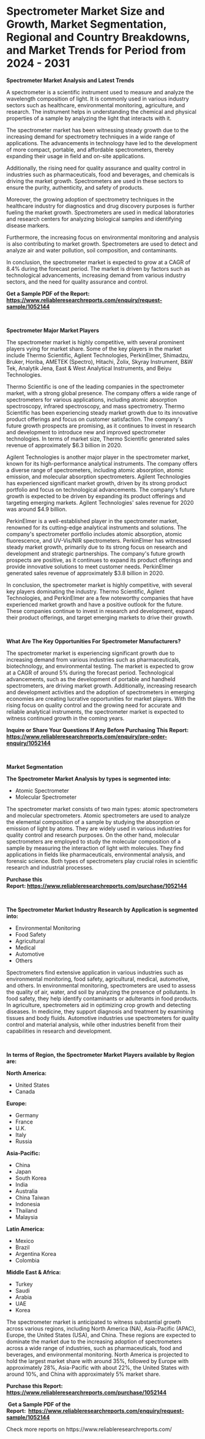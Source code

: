 <p><h1>Spectrometer Market Size and Growth, Market Segmentation, Regional and Country Breakdowns, and Market Trends for Period from 2024 -  2031</h1></p><p><strong>Spectrometer Market Analysis and Latest Trends</strong></p>
<p><p>A spectrometer is a scientific instrument used to measure and analyze the wavelength composition of light. It is commonly used in various industry sectors such as healthcare, environmental monitoring, agriculture, and research. The instrument helps in understanding the chemical and physical properties of a sample by analyzing the light that interacts with it. </p><p>The spectrometer market has been witnessing steady growth due to the increasing demand for spectrometry techniques in a wide range of applications. The advancements in technology have led to the development of more compact, portable, and affordable spectrometers, thereby expanding their usage in field and on-site applications. </p><p>Additionally, the rising need for quality assurance and quality control in industries such as pharmaceuticals, food and beverages, and chemicals is driving the market growth. Spectrometers are used in these sectors to ensure the purity, authenticity, and safety of products. </p><p>Moreover, the growing adoption of spectrometry techniques in the healthcare industry for diagnostics and drug discovery purposes is further fueling the market growth. Spectrometers are used in medical laboratories and research centers for analyzing biological samples and identifying disease markers. </p><p>Furthermore, the increasing focus on environmental monitoring and analysis is also contributing to market growth. Spectrometers are used to detect and analyze air and water pollution, soil composition, and contaminants.</p><p>In conclusion, the spectrometer market is expected to grow at a CAGR of 8.4% during the forecast period. The market is driven by factors such as technological advancements, increasing demand from various industry sectors, and the need for quality assurance and control.</p></p>
<p><strong>Get a Sample PDF of the Report:&nbsp; <a href="https://www.reliableresearchreports.com/enquiry/request-sample/1052144">https://www.reliableresearchreports.com/enquiry/request-sample/1052144</a></strong></p>
<p>&nbsp;</p>
<p><strong>Spectrometer Major Market Players</strong></p>
<p><p>The spectrometer market is highly competitive, with several prominent players vying for market share. Some of the key players in the market include Thermo Scientific, Agilent Technologies, PerkinElmer, Shimadzu, Bruker, Horiba, AMETEK (Spectro), Hitachi, Zolix, Skyray Instrument, B&W Tek, Analytik Jena, East & West Analytical Instruments, and Beiyu Technologies.</p><p>Thermo Scientific is one of the leading companies in the spectrometer market, with a strong global presence. The company offers a wide range of spectrometers for various applications, including atomic absorption spectroscopy, infrared spectroscopy, and mass spectrometry. Thermo Scientific has been experiencing steady market growth due to its innovative product offerings and focus on customer satisfaction. The company's future growth prospects are promising, as it continues to invest in research and development to introduce new and improved spectrometer technologies. In terms of market size, Thermo Scientific generated sales revenue of approximately $6.3 billion in 2020.</p><p>Agilent Technologies is another major player in the spectrometer market, known for its high-performance analytical instruments. The company offers a diverse range of spectrometers, including atomic absorption, atomic emission, and molecular absorption spectrometers. Agilent Technologies has experienced significant market growth, driven by its strong product portfolio and focus on technological advancements. The company's future growth is expected to be driven by expanding its product offerings and targeting emerging markets. Agilent Technologies' sales revenue for 2020 was around $4.9 billion.</p><p>PerkinElmer is a well-established player in the spectrometer market, renowned for its cutting-edge analytical instruments and solutions. The company's spectrometer portfolio includes atomic absorption, atomic fluorescence, and UV-Vis/NIR spectrometers. PerkinElmer has witnessed steady market growth, primarily due to its strong focus on research and development and strategic partnerships. The company's future growth prospects are positive, as it continues to expand its product offerings and provide innovative solutions to meet customer needs. PerkinElmer generated sales revenue of approximately $3.8 billion in 2020.</p><p>In conclusion, the spectrometer market is highly competitive, with several key players dominating the industry. Thermo Scientific, Agilent Technologies, and PerkinElmer are a few noteworthy companies that have experienced market growth and have a positive outlook for the future. These companies continue to invest in research and development, expand their product offerings, and target emerging markets to drive their growth.</p></p>
<p>&nbsp;</p>
<p><strong>What Are The Key Opportunities For Spectrometer Manufacturers?</strong></p>
<p><p>The spectrometer market is experiencing significant growth due to increasing demand from various industries such as pharmaceuticals, biotechnology, and environmental testing. The market is expected to grow at a CAGR of around 5% during the forecast period. Technological advancements, such as the development of portable and handheld spectrometers, are driving market growth. Additionally, increasing research and development activities and the adoption of spectrometers in emerging economies are creating lucrative opportunities for market players. With the rising focus on quality control and the growing need for accurate and reliable analytical instruments, the spectrometer market is expected to witness continued growth in the coming years.</p></p>
<p><strong>Inquire or Share Your Questions If Any Before Purchasing This Report: <a href="https://www.reliableresearchreports.com/enquiry/pre-order-enquiry/1052144">https://www.reliableresearchreports.com/enquiry/pre-order-enquiry/1052144</a></strong></p>
<p>&nbsp;</p>
<p><strong>Market Segmentation</strong></p>
<p><strong>The Spectrometer Market Analysis by types is segmented into:</strong></p>
<p><ul><li>Atomic Spectrometer</li><li>Molecular Spectrometer</li></ul></p>
<p><p>The spectrometer market consists of two main types: atomic spectrometers and molecular spectrometers. Atomic spectrometers are used to analyze the elemental composition of a sample by studying the absorption or emission of light by atoms. They are widely used in various industries for quality control and research purposes. On the other hand, molecular spectrometers are employed to study the molecular composition of a sample by measuring the interaction of light with molecules. They find applications in fields like pharmaceuticals, environmental analysis, and forensic science. Both types of spectrometers play crucial roles in scientific research and industrial processes.</p></p>
<p><strong>Purchase this Report:&nbsp;<a href="https://www.reliableresearchreports.com/purchase/1052144">https://www.reliableresearchreports.com/purchase/1052144</a></strong></p>
<p>&nbsp;</p>
<p><strong>The Spectrometer Market Industry Research by Application is segmented into:</strong></p>
<p><ul><li>Environmental Monitoring</li><li>Food Safety</li><li>Agricultural</li><li>Medical</li><li>Automotive</li><li>Others</li></ul></p>
<p><p>Spectrometers find extensive application in various industries such as environmental monitoring, food safety, agricultural, medical, automotive, and others. In environmental monitoring, spectrometers are used to assess the quality of air, water, and soil by analyzing the presence of pollutants. In food safety, they help identify contaminants or adulterants in food products. In agriculture, spectrometers aid in optimizing crop growth and detecting diseases. In medicine, they support diagnosis and treatment by examining tissues and body fluids. Automotive industries use spectrometers for quality control and material analysis, while other industries benefit from their capabilities in research and development.</p></p>
<p>&nbsp;</p>
<p><strong>In terms of Region, the Spectrometer Market Players available by Region are:</strong></p>
<p>
    <p> <strong> North America: </strong>
        <ul>
            <li>United States</li>
            <li>Canada</li>
        </ul>
        </p> 
    <p> <strong> Europe: </strong>
        <ul>
            <li>Germany</li>
            <li>France</li>
            <li>U.K.</li>
            <li>Italy</li>
            <li>Russia</li>
        </ul>
        </p> 
    <p> <strong> Asia-Pacific: </strong>
        <ul>
            <li>China</li>
            <li>Japan</li>
            <li>South Korea</li>
            <li>India</li>
            <li>Australia</li>
            <li>China Taiwan</li>
            <li>Indonesia</li>
            <li>Thailand</li>
            <li>Malaysia</li>
        </ul>
        </p> 
    <p> <strong> Latin America: </strong>
        <ul>
            <li>Mexico</li>
            <li>Brazil</li>
            <li>Argentina Korea</li>
            <li>Colombia</li>
        </ul>
        </p> 
    <p> <strong> Middle East & Africa: </strong>
        <ul>
            <li>Turkey</li>
            <li>Saudi</li>
            <li>Arabia</li>
            <li>UAE</li>
            <li>Korea</li>
        </ul>
    </p>
    </p>
<p><p>The spectrometer market is anticipated to witness substantial growth across various regions, including North America (NA), Asia-Pacific (APAC), Europe, the United States (USA), and China. These regions are expected to dominate the market due to the increasing adoption of spectrometers across a wide range of industries, such as pharmaceuticals, food and beverages, and environmental monitoring. North America is projected to hold the largest market share with around 35%, followed by Europe with approximately 28%, Asia-Pacific with about 22%, the United States with around 10%, and China with approximately 5% market share.</p></p>
<p><strong>Purchase this Report: <a href="https://www.reliableresearchreports.com/purchase/1052144">https://www.reliableresearchreports.com/purchase/1052144</a></strong></p>
<p>&nbsp;<strong>Get a Sample PDF of the Report:&nbsp;&nbsp;<a href="https://www.reliableresearchreports.com/enquiry/request-sample/1052144">https://www.reliableresearchreports.com/enquiry/request-sample/1052144</a></strong></p>
<p><strong></strong></p>
<p>Check more reports on https://www.reliableresearchreports.com/</p>